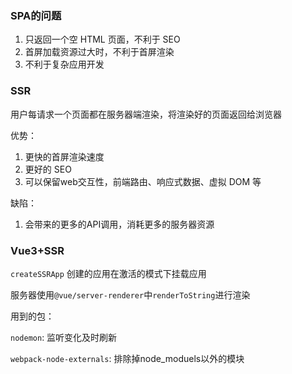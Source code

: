 
### SPA的问题

1. 只返回一个空 HTML 页面，不利于 SEO
2. 首屏加载资源过大时，不利于首屏渲染
3. 不利于复杂应用开发

### SSR

用户每请求一个页面都在服务器端渲染，将渲染好的页面返回给浏览器

优势：

1. 更快的首屏渲染速度
2. 更好的 SEO
3. 可以保留web交互性，前端路由、响应式数据、虚拟 DOM 等

缺陷：

1. 会带来的更多的API调用，消耗更多的服务器资源

### Vue3+SSR

`createSSRApp` 创建的应用在激活的模式下挂载应用

服务器使用`@vue/server-renderer`中`renderToString`进行渲染

用到的包：

`nodemon`: 监听变化及时刷新

`webpack-node-externals`: 排除掉node_moduels以外的模块